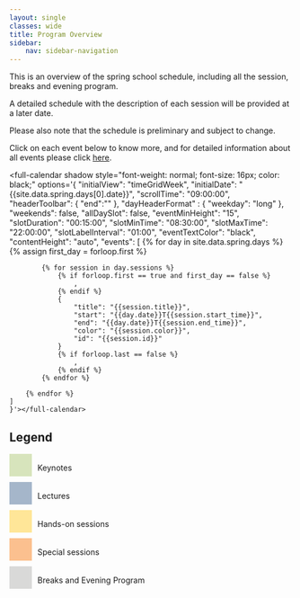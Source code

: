 ```yaml
---
layout: single
classes: wide
title: Program Overview
sidebar:
    nav: sidebar-navigation
---
```


This is an overview of the spring school schedule, including all the session, breaks and evening program.

A detailed schedule with the description of each session will be provided at a later date.

Please also note that the schedule is preliminary and subject to change.

Click on each event below to know more, and for detailed information about all events please click <a href="/spring_school_2025/detailed_program_schedule">here</a>.


<full-calendar shadow style="font-weight: normal; font-size: 16px; color: black;" options='{
    "initialView": "timeGridWeek",
    "initialDate": "{{site.data.spring.days[0].date}}",
    "scrollTime": "09:00:00",
    "headerToolbar": {
        "end":""
    },
    "dayHeaderFormat" : {
        "weekday": "long"
    },
    "weekends": false,
    "allDaySlot": false,
    "eventMinHeight": "15",
    "slotDuration": "00:15:00",
    "slotMinTime": "08:30:00",
    "slotMaxTime": "22:00:00",
    "slotLabelInterval": "01:00",
    "eventTextColor": "black",
    "contentHeight": "auto",
    "events": [
        {% for day in site.data.spring.days %}
            {% assign first_day = forloop.first %}

            {% for session in day.sessions %}
                {% if forloop.first == true and first_day == false %}
                    ,
                {% endif %}
                {
                    "title": "{{session.title}}",
                    "start": "{{day.date}}T{{session.start_time}}",
                    "end": "{{day.date}}T{{session.end_time}}",
                    "color": "{{session.color}}",
                    "id": "{{session.id}}" 
                }
                {% if forloop.last == false %}
                    ,
                {% endif %}
            {% endfor %}

        {% endfor %}
    ]
    }'></full-calendar>

## Legend
<div style="display: flex; align-items: center;">
    <div style="height: 40px; width: 40px; background-color: #d7e4bc; margin-right: 10px; margin-bottom: 10px"></div>
    <span>Keynotes</span>
</div>
<div style="display: flex; align-items: center;">
    <div style="height: 40px; width: 40px; background-color: #a5b6ca; margin-right: 10px; margin-bottom: 10px"></div>
    <span>Lectures</span>
</div>
<div style="display: flex; align-items: center;">
    <div style="height: 40px; width: 40px; background-color: #ffe698; margin-right: 10px; margin-bottom: 10px"></div>
    <span>Hands-on sessions</span>
</div>
<div style="display: flex; align-items: center;">
    <div style="height: 40px; width: 40px; background-color: #fbc08f; margin-right: 10px; margin-bottom: 10px"></div>
    <span>Special sessions</span>
</div>
<div style="display: flex; align-items: center;">
    <div style="height: 40px; width: 40px; background-color: #d9d9d8; margin-right: 10px; margin-bottom: 10px"></div>
    <span>Breaks and Evening Program</span>
</div>
